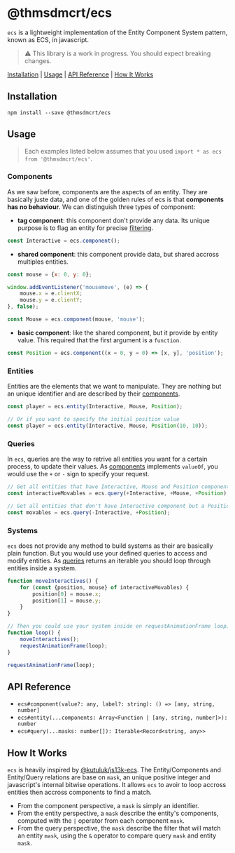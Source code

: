 # @thmsdmcrt/ecs

`ecs` is a lightweight implementation of the Entity Component System pattern, known as ECS, in javascript.

> ⚠️ This library is a work in progress. You should expect breaking changes.

[Installation](#installation) | [Usage](#usage) | [API Reference](#api-reference) | [How It Works](#how-it-works)

## Installation

```shell
npm install --save @thmsdmcrt/ecs
```

## Usage

> Each examples listed below assumes that you used `import * as ecs from '@thmsdmcrt/ecs'`.

### Components

As we saw before, components are the aspects of an entity. They are basically juste data, and one of the golden rules of ecs is that **components has no behaviour**. We can distinguish three types of component:

- **tag component**: this component don't provide any data. Its unique purpose is to flag an entity for precise [filtering](#queries).
```js
const Interactive = ecs.component();
```

- **shared component**: this component provide data, but shared accross multiples entities.
```js
const mouse = {x: 0, y: 0};

window.addEventListener('mousemove', (e) => {
	mouse.x = e.clientX;
	mouse.y = e.clientY;
}, false);

const Mouse = ecs.component(mouse, 'mouse');
```

- **basic component**: like the shared component, but it provide by entity value. This required that the first argument is a `function`.
```js
const Position = ecs.component((x = 0, y = 0) => [x, y], 'position');
```

### Entities

Entities are the elements that we want to manipulate. They are nothing but an unique identifier and are described by their [components](#components).

```js
const player = ecs.entity(Interactive, Mouse, Position);

// Or if you want to specify the initial position value
const player = ecs.entity(Interactive, Mouse, Position(10, 10));
```

### Queries

In `ecs`, queries are the way to retrive all entities you want for a certain process, to update their values. As [components](#components) implements `valueOf`, you would use the `+` or `-` sign to specify your request.

```js
// Get all entities that have Interactive, Mouse and Position components.
const interactiveMovables = ecs.query(+Interactive, +Mouse, +Position);

// Get all entities that don't have Interactive component but a Position one.
const movables = ecs.query(-Interactive, +Position);
```

### Systems

`ecs` does not provide any method to build systems as their are basically plain function. But you would use your defined queries to access and modify entities. As [queries](#queries) returns an iterable you should loop through entities inside a system.

```js
function moveInteractives() {
	for (const {position, mouse} of interactiveMovables) {
		position[0] = mouse.x;
		position[1] = mouse.y;
	}
}

// Then you could use your system inside en requestAnimationFrame loop:
function loop() {
	moveInteractives();
	requestAnimationFrame(loop);
}

requestAnimationFrame(loop);
```

## API Reference

- `ecs#component(value?: any, label?: string): () => [any, string, number]`
- `ecs#entity(...components: Array<Function | [any, string, number]>): number`
- `ecs#query(...masks: number[]): Iterable<Record<string, any>>`

## How It Works

`ecs` is heavily inspired by [@kutuluk/js13k-ecs](https://github.com/kutuluk/js13k-ecs). The Entity/Components and Entity/Query relations are base on `mask`, an unique positive integer and javascript's internal bitwise operations. It allows `ecs` to avoir to loop accross entities then accross components to find a match.

- From the component perspective, a `mask` is simply an identifier. 
- From the entity perspective, a `mask` describe the entity's components, computed with the `|` operator from each component `mask`. 
- From the query perspective, the `mask` describe the filter that will match an entity `mask`, using the `&` operator to compare query `mask` and entity `mask`.

